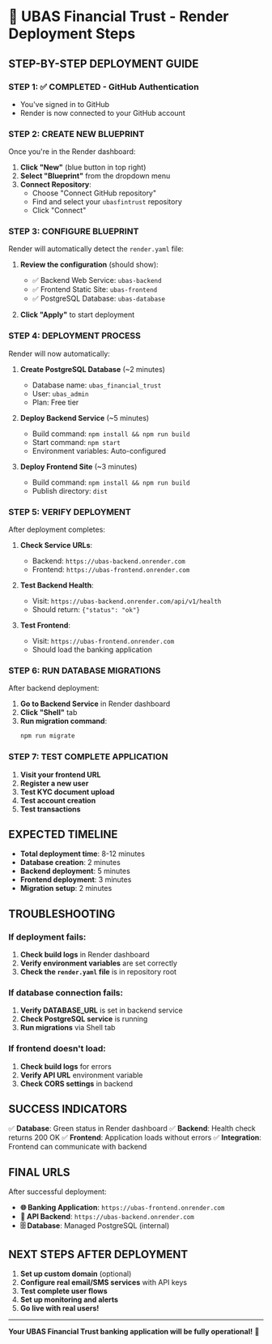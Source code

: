 # 🚀 UBAS Financial Trust - Render Deployment Steps

## **STEP-BY-STEP DEPLOYMENT GUIDE**

### **STEP 1: ✅ COMPLETED - GitHub Authentication**
- You've signed in to GitHub
- Render is now connected to your GitHub account

### **STEP 2: CREATE NEW BLUEPRINT**

Once you're in the Render dashboard:

1. **Click "New"** (blue button in top right)
2. **Select "Blueprint"** from the dropdown menu
3. **Connect Repository**:
   - Choose "Connect GitHub repository"
   - Find and select your `ubasfintrust` repository
   - Click "Connect"

### **STEP 3: CONFIGURE BLUEPRINT**

Render will automatically detect the `render.yaml` file:

1. **Review the configuration** (should show):
   - ✅ Backend Web Service: `ubas-backend`
   - ✅ Frontend Static Site: `ubas-frontend` 
   - ✅ PostgreSQL Database: `ubas-database`

2. **Click "Apply"** to start deployment

### **STEP 4: DEPLOYMENT PROCESS**

Render will now automatically:

1. **Create PostgreSQL Database** (~2 minutes)
   - Database name: `ubas_financial_trust`
   - User: `ubas_admin`
   - Plan: Free tier

2. **Deploy Backend Service** (~5 minutes)
   - Build command: `npm install && npm run build`
   - Start command: `npm start`
   - Environment variables: Auto-configured

3. **Deploy Frontend Site** (~3 minutes)
   - Build command: `npm install && npm run build`
   - Publish directory: `dist`

### **STEP 5: VERIFY DEPLOYMENT**

After deployment completes:

1. **Check Service URLs**:
   - Backend: `https://ubas-backend.onrender.com`
   - Frontend: `https://ubas-frontend.onrender.com`

2. **Test Backend Health**:
   - Visit: `https://ubas-backend.onrender.com/api/v1/health`
   - Should return: `{"status": "ok"}`

3. **Test Frontend**:
   - Visit: `https://ubas-frontend.onrender.com`
   - Should load the banking application

### **STEP 6: RUN DATABASE MIGRATIONS**

After backend deployment:

1. **Go to Backend Service** in Render dashboard
2. **Click "Shell"** tab
3. **Run migration command**:
   ```bash
   npm run migrate
   ```

### **STEP 7: TEST COMPLETE APPLICATION**

1. **Visit your frontend URL**
2. **Register a new user**
3. **Test KYC document upload**
4. **Test account creation**
5. **Test transactions**

## **EXPECTED TIMELINE**

- **Total deployment time**: 8-12 minutes
- **Database creation**: 2 minutes
- **Backend deployment**: 5 minutes
- **Frontend deployment**: 3 minutes
- **Migration setup**: 2 minutes

## **TROUBLESHOOTING**

### **If deployment fails:**

1. **Check build logs** in Render dashboard
2. **Verify environment variables** are set correctly
3. **Check the `render.yaml` file** is in repository root

### **If database connection fails:**

1. **Verify DATABASE_URL** is set in backend service
2. **Check PostgreSQL service** is running
3. **Run migrations** via Shell tab

### **If frontend doesn't load:**

1. **Check build logs** for errors
2. **Verify API URL** environment variable
3. **Check CORS settings** in backend

## **SUCCESS INDICATORS**

✅ **Database**: Green status in Render dashboard
✅ **Backend**: Health check returns 200 OK
✅ **Frontend**: Application loads without errors
✅ **Integration**: Frontend can communicate with backend

## **FINAL URLS**

After successful deployment:

- **🌐 Banking Application**: `https://ubas-frontend.onrender.com`
- **🔧 API Backend**: `https://ubas-backend.onrender.com`
- **🗄️ Database**: Managed PostgreSQL (internal)

## **NEXT STEPS AFTER DEPLOYMENT**

1. **Set up custom domain** (optional)
2. **Configure real email/SMS services** with API keys
3. **Test complete user flows**
4. **Set up monitoring and alerts**
5. **Go live with real users!**

---

**Your UBAS Financial Trust banking application will be fully operational!** 🎉
